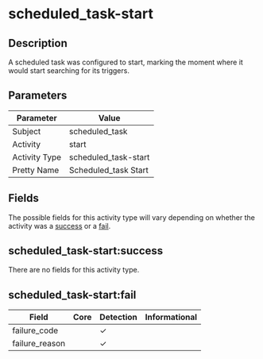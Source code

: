 scheduled_task-start
====================

Description
-----------
A scheduled task was configured to start, marking the moment where it would start searching for its triggers.

Parameters
----------
| Parameter     | Value                |
| ------------- | -------------------- |
| Subject       | scheduled_task       |
| Activity      | start                |
| Activity Type | scheduled_task-start |
| Pretty Name   | Scheduled_task Start |


Fields
------

The possible fields for this activity type will vary depending on whether the activity was a [success](#scheduled_task-startsuccess) or a [fail](#scheduled_task-startfail).


scheduled_task-start:success
----------------------------

There are no fields for this activity type.


scheduled_task-start:fail
-------------------------

| Field          | Core | Detection | Informational |
| -------------- | ---- | --------- | ------------- |
| failure_code   |      | &#10003;  |               |
| failure_reason |      | &#10003;  |               |